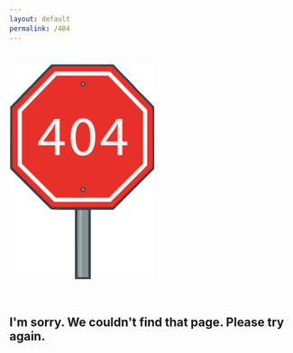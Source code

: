 ```yaml
---
layout: default
permalink: /404
---
```


<div class="text-center">
  <img class="my-image" style="padding-bottom: 2rem; padding-top: 1.5rem;" src="/assets/images/404.png" alt="404 Stop Sign">
  <h2>I'm sorry. We couldn't find that page. Please try again.</h2>
</div>
